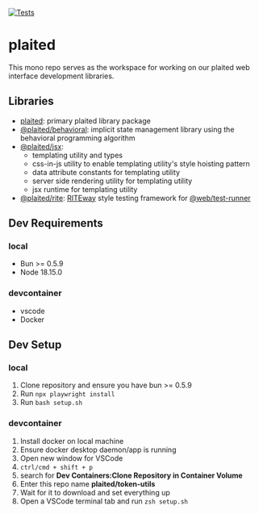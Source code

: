 [![Tests](https://github.com/plaited/plaited/actions/workflows/check-and-update-typedocs.yml/badge.svg?branch=main)](https://github.com/plaited/plaited/actions/workflows/check-and-update-typedocs.yml)

# plaited

This mono repo serves as the workspace for working on our plaited web interface
development libraries.

## Libraries

- [plaited](libs/plaited/README.md): primary plaited library package
- [@plaited/behavioral](libs/behavioral/README.md): implicit state management
  library using the behavioral programming algorithm
- [@plaited/jsx](libs/jsx/README.md):
  - templating utility and types
  - css-in-js utility to enable templating utility's style hoisting pattern
  - data attribute constants for templating utility
  - server side rendering utility for templating utility
  - jsx runtime for templating utility
- [@plaited/rite](libs/rite/README.md):
  [RITEway](https://www.npmjs.com/package/riteway) style testing framework for
  [@web/test-runner](https://www.npmjs.com/package/@web/test-runner)

## Dev Requirements

### local

- Bun >= 0.5.9
- Node 18.15.0

### devcontainer

- vscode
- Docker

## Dev Setup

### local

1. Clone repository and ensure you have bun >= 0.5.9
2. Run `npx playwright install`
3. Run `bash setup.sh`

### devcontainer

1. Install docker on local machine
2. Ensure docker desktop daemon/app is running
3. Open new window for VSCode
4. `ctrl/cmd + shift + p`
5. search for **Dev Containers:Clone Repository in Container Volume**
6. Enter this repo name **plaited/token-utils**
7. Wait for it to download and set everything up
8. Open a VSCode terminal tab and run `zsh setup.sh`
